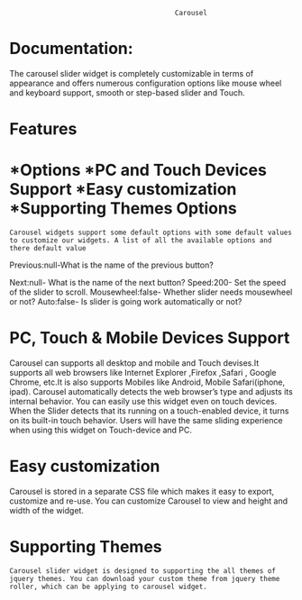                                              Carousel
Documentation:
=============
  The carousel slider widget is completely customizable in terms of appearance and offers numerous configuration options like mouse wheel and keyboard support, smooth or step-based slider and Touch.

Features
========
*Options
*PC and Touch Devices Support 
*Easy customization 
*Supporting Themes
Options
=======
	Carousel widgets support some default options with some default values to customize our widgets. A list of all the available options and there default value

Previous:null-What is the name of the previous button?

Next:null- What is the name of the next button?
Speed:200- Set the speed of the slider to scroll.
Mousewheel:false- Whether slider needs mousewheel or not?
Auto:false- Is slider is going work automatically or not?

PC, Touch & Mobile Devices Support
=================================
Carousel can supports all desktop and mobile and Touch devises.It supports all web browsers like Internet Explorer ,Firefox ,Safari , Google Chrome, etc.It is also supports Mobiles like Android, Mobile Safari(iphone, ipad). Carousel automatically detects the web browser’s type and adjusts its internal behavior. You can easily use this widget even on touch devices. When the Slider detects that its running on a touch-enabled device, it turns on its built-in touch behavior. Users will have the same sliding experience when using this widget on Touch-device and PC.

Easy customization
==================
Carousel is stored in a separate CSS file which makes it easy to export, customize and re-use. You can customize Carousel to view and height and width of the widget.

Supporting Themes
=================
	Carousel slider widget is designed to supporting the all themes of jquery themes. You can download your custom theme from jquery theme roller, which can be applying to carousel widget.
